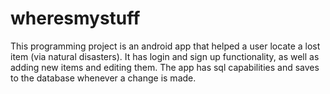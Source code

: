 wheresmystuff
=============

This programming project is an android app that helped a user locate a lost item (via natural disasters).
It has login and sign up functionality, as well as adding new items and editing them. The app has sql 
capabilities and saves to the database whenever a change is made. 
